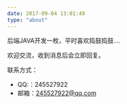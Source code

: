 ```yaml
---
date: 2017-09-04 13:01:49
type: "about"
---
```

后端JAVA开发一枚，平时喜欢捣鼓捣鼓....

欢迎交流，收到消息后会立即回复。

联系方式：

- QQ:：245527922
- 邮箱：245527922@qq.com  

